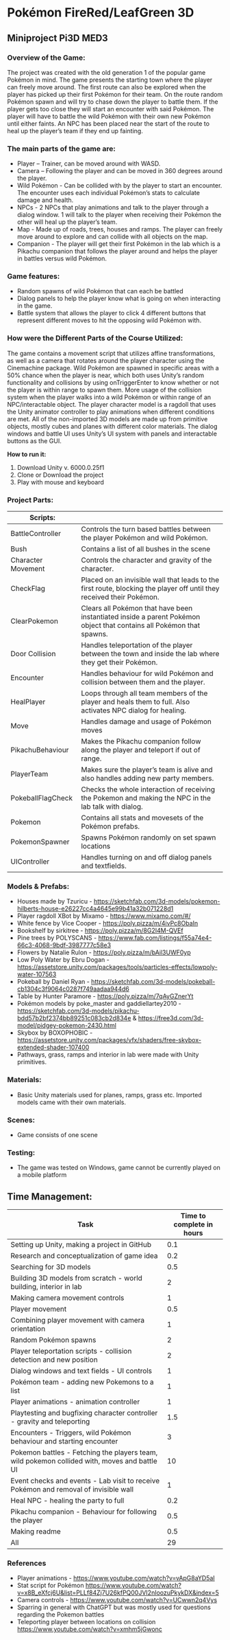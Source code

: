 # Pokémon FireRed/LeafGreen 3D

## Miniproject Pi3D MED3

### Overview of the Game:

The project was created with the old generation 1 of the popular game Pokémon in mind. The game presents the starting town where the player can freely move around. The first route can also be explored when the player has picked up their first Pokémon for their team. On the route random Pokémon spawn and will try to chase down the player to battle them. If the player gets too close they will start an encounter with said Pokémon. The player will have to battle the wild Pokémon with their own new Pokémon until either faints. An NPC has been placed near the start of the route to heal up the player’s team if they end up fainting. 
### The main parts of the game are:

- Player – Trainer, can be moved around with WASD.
- Camera – Following the player and can be moved in 360 degrees around the player.
- Wild Pokémon - Can be collided with by the player to start an encounter. The encounter uses each individual Pokémon’s stats to calculate damage and health.
- NPCs - 2 NPCs that play animations and talk to the player through a dialog window. 1 will talk to the player when receiving their Pokémon the other will heal up the player’s team.
- Map - Made up of roads, trees, houses and ramps. The player can freely move around to explore and can collide with all objects on the map.
- Companion - The player will get their first Pokémon in the lab which is a Pikachu companion that follows the player around and helps the player in battles versus wild Pokémon.


### Game features:

- Random spawns of wild Pokémon that can each be battled
- Dialog panels to help the player know what is going on when interacting in the game.
- Battle system that allows the player to click 4 different buttons that represent different moves to hit the opposing wild Pokémon with.

### **How were the Different Parts of the Course Utilized:**

The game contains a movement script that utilizes affine transformations, as well as a camera that rotates around the player character using the Cinemachine package. Wild Pokémon are spawned in specific areas with a 50% chance when the player is near, which both uses Unity’s random functionality and collisions by using onTriggerEnter to know whether or not the player is within range to spawn them. More usage of the collision system when the player walks into a wild Pokémon or within range of an NPC/interactable object. The player character model is a ragdoll that uses the Unity animator controller to play animations when different conditions are met. All of the non-imported 3D models are made up from primitive objects, mostly cubes and planes with different color materials. The dialog windows and battle UI uses Unity’s UI system with panels and interactable buttons as the GUI.


**How to run it:**
1. Download Unity v. 6000.0.25f1
2. Clone or Download the project
3. Play with mouse and keyboard


### Project Parts:
| Scripts: |  |
| --- | --- |
| BattleController | Controls the turn based battles between the player Pokémon and wild Pokémon. |
| Bush | Contains a list of all bushes in the scene |
| Character Movement | Controls the character and gravity of the character. |
| CheckFlag | Placed on an invisible wall that leads to the first route, blocking the player off until they received their Pokémon. |
| ClearPokemon | Clears all Pokémon that have been instantiated inside a parent Pokémon object that contains all Pokémon that spawns. |
| Door Collision | Handles teleportation of the player between the town and inside the lab where they get their Pokémon. |
| Encounter | Handles behaviour for wild Pokémon and collision between them and the player. |
| HealPlayer | Loops through all team members of the player and heals them to full. Also activates NPC dialog for healing. |
| Move | Handles damage and usage of Pokémon moves |
| PikachuBehaviour | Makes the Pikachu companion follow along the player and teleport if out of range. |
| PlayerTeam | Makes sure the player’s team is alive and also handles adding new party members. |
| PokeballFlagCheck | Checks the whole interaction of receiving the Pokemon and making the NPC in the lab talk with dialog. |
| Pokemon | Contains all stats and movesets of the Pokémon prefabs. |
| PokemonSpawner | Spawns Pokémon randomly on set spawn locations |
| UIController | Handles turning on and off dialog panels and textfields. |



### Models & Prefabs:

- Houses made by Tzuricu - https://sketchfab.com/3d-models/pokemon-hilberts-house-e26227cc4a4645e99b41a32b071228d1
- Player ragdoll XBot by Mixamo - https://www.mixamo.com/#/
- White fence by Vice Cooper - https://poly.pizza/m/4ivPc8ObaIn
- Bookshelf by sirkitree - https://poly.pizza/m/8G2I4M-QVEf
- Pine trees by POLYSCANS - https://www.fab.com/listings/f55a74e4-66c3-4068-9bdf-3987777c58e3
- Flowers by Natalie Rulon - https://poly.pizza/m/bAil3UWF0yp
- Low Poly Water by Ebru Dogan - https://assetstore.unity.com/packages/tools/particles-effects/lowpoly-water-107563
- Pokeball by Daniel Ryan - https://sketchfab.com/3d-models/pokeball-cb1304c3f9064c0287f749aadaa944d6
- Table by Hunter Paramore - https://poly.pizza/m/7qAyGZnerYt
- Pokémon models by poke_master and gaddiellartey2010 - https://sketchfab.com/3d-models/pikachu-bdd57b2bf2374bb89251c083cb2d834e & https://free3d.com/3d-model/pidgey-pokemon-2430.html
- Skybox by BOXOPHOBIC - https://assetstore.unity.com/packages/vfx/shaders/free-skybox-extended-shader-107400
- Pathways, grass, ramps and interior in lab were made with Unity primitives.


### Materials:

- Basic Unity materials used for planes, ramps, grass etc. Imported models came with their own materials.
### Scenes:

- Game consists of one scene
### Testing:

- The game was tested on Windows, game cannot be currently played on a mobile platform

## Time Management:

| Task | Time to complete in hours |
| --- | --- |
| Setting up Unity, making a project in GitHub | 0.1 |
| Research and conceptualization of game idea | 0.2 |
| Searching for 3D models | 0.5 |
| Building 3D models from scratch - world building, interior in lab | 2 |
| Making camera movement controls | 1 |
| Player movement | 0.5 |
| Combining player movement with camera orientation | 1 |
| Random Pokémon spawns | 2 |
| Player teleportation scripts - collision detection and new position | 2 |
| Dialog windows and text fields - UI controls | 1 |
| Pokémon team - adding new Pokemons to a list | 1 |
| Player animations - animation controller | 1 |
| Playtesting and bugfixing character controller - gravity  and teleporting | 1.5 |
| Encounters - Triggers, wild Pokémon behaviour and starting encounter | 3 |
| Pokemon battles - Fetching the players team, wild pokemon collided with, moves and battle UI | 10 |
| Event checks and events - Lab visit to receive Pokémon and removal of invisible wall | 1 |
| Heal NPC - healing the party to full | 0.2 |
| Pikachu companion - Behaviour for following the player | 0.5 |
| Making readme | 0.5 |
| All | 29 |
 
### References
- Player animations - https://www.youtube.com/watch?v=vApG8aYD5aI
- Stat script for Pokémon https://www.youtube.com/watch?v=x8B_eXfcj6U&list=PLLf84Zj7U26kfPQ00JVI2nIoozuPkykDX&index=5
- Camera controls - https://www.youtube.com/watch?v=UCwwn2q4Vys
- Sparring in general with ChatGPT but was mostly used for questions regarding the Pokemon battles
- Teleporting player between locations on collision https://www.youtube.com/watch?v=xmhm5jGwonc

